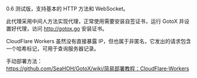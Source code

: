 0.6 测试版，支持基本的 HTTP 方法和 WebSocket。

此代理采用中间人方法实现代理，正常使用需要安装自签证书，运行 GotoX 并设置好代理，访问 http://gotox.go 安装证书。

CloudFlare Workers 虽然没有直接暴露 IP，但也属于非匿名，它发出的请求包含一个哈希标记，可用于查询服务器记录。

手动部署方法：  
https://github.com/SeaHOH/GotoX/wiki/简易部署教程：CloudFlare-Workers
